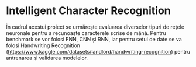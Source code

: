 # Intelligent Character Recognition

În cadrul acestui proiect se urmărește evaluarea diverselor tipuri de rețele neuronale pentru a recunoaște caracterele scrise de mână. Pentru benchmark se vor folosi FNN, CNN și RNN, iar pentru setul de date se va folosi Handwriting Recognition (https://www.kaggle.com/datasets/landlord/handwriting-recognition) pentru antrenarea și validarea modelelor.
